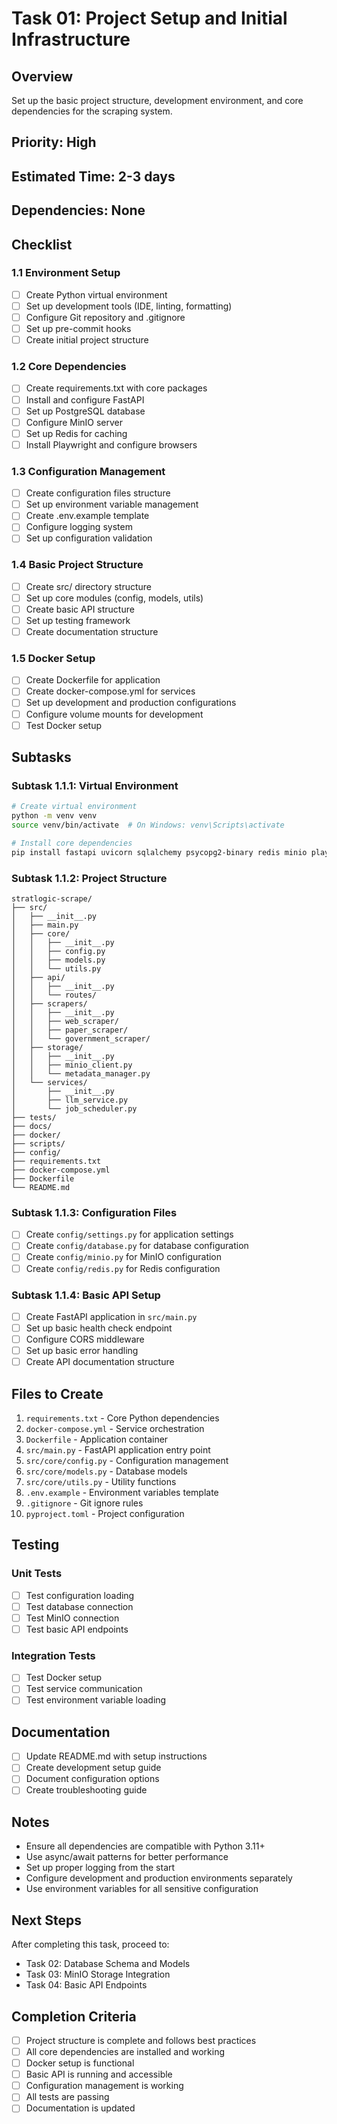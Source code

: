 # Task 01: Project Setup and Initial Infrastructure

## Overview
Set up the basic project structure, development environment, and core dependencies for the scraping system.

## Priority: High
## Estimated Time: 2-3 days
## Dependencies: None

## Checklist

### 1.1 Environment Setup
- [ ] Create Python virtual environment
- [ ] Set up development tools (IDE, linting, formatting)
- [ ] Configure Git repository and .gitignore
- [ ] Set up pre-commit hooks
- [ ] Create initial project structure

### 1.2 Core Dependencies
- [ ] Create requirements.txt with core packages
- [ ] Install and configure FastAPI
- [ ] Set up PostgreSQL database
- [ ] Configure MinIO server
- [ ] Set up Redis for caching
- [ ] Install Playwright and configure browsers

### 1.3 Configuration Management
- [ ] Create configuration files structure
- [ ] Set up environment variable management
- [ ] Create .env.example template
- [ ] Configure logging system
- [ ] Set up configuration validation

### 1.4 Basic Project Structure
- [ ] Create src/ directory structure
- [ ] Set up core modules (config, models, utils)
- [ ] Create basic API structure
- [ ] Set up testing framework
- [ ] Create documentation structure

### 1.5 Docker Setup
- [ ] Create Dockerfile for application
- [ ] Create docker-compose.yml for services
- [ ] Set up development and production configurations
- [ ] Configure volume mounts for development
- [ ] Test Docker setup

## Subtasks

### Subtask 1.1.1: Virtual Environment
```bash
# Create virtual environment
python -m venv venv
source venv/bin/activate  # On Windows: venv\Scripts\activate

# Install core dependencies
pip install fastapi uvicorn sqlalchemy psycopg2-binary redis minio playwright
```

### Subtask 1.1.2: Project Structure
```
stratlogic-scrape/
├── src/
│   ├── __init__.py
│   ├── main.py
│   ├── core/
│   │   ├── __init__.py
│   │   ├── config.py
│   │   ├── models.py
│   │   └── utils.py
│   ├── api/
│   │   ├── __init__.py
│   │   └── routes/
│   ├── scrapers/
│   │   ├── __init__.py
│   │   ├── web_scraper/
│   │   ├── paper_scraper/
│   │   └── government_scraper/
│   ├── storage/
│   │   ├── __init__.py
│   │   ├── minio_client.py
│   │   └── metadata_manager.py
│   └── services/
│       ├── __init__.py
│       ├── llm_service.py
│       └── job_scheduler.py
├── tests/
├── docs/
├── docker/
├── scripts/
├── config/
├── requirements.txt
├── docker-compose.yml
├── Dockerfile
└── README.md
```

### Subtask 1.1.3: Configuration Files
- [ ] Create `config/settings.py` for application settings
- [ ] Create `config/database.py` for database configuration
- [ ] Create `config/minio.py` for MinIO configuration
- [ ] Create `config/redis.py` for Redis configuration

### Subtask 1.1.4: Basic API Setup
- [ ] Create FastAPI application in `src/main.py`
- [ ] Set up basic health check endpoint
- [ ] Configure CORS middleware
- [ ] Set up basic error handling
- [ ] Create API documentation structure

## Files to Create

1. `requirements.txt` - Core Python dependencies
2. `docker-compose.yml` - Service orchestration
3. `Dockerfile` - Application container
4. `src/main.py` - FastAPI application entry point
5. `src/core/config.py` - Configuration management
6. `src/core/models.py` - Database models
7. `src/core/utils.py` - Utility functions
8. `.env.example` - Environment variables template
9. `.gitignore` - Git ignore rules
10. `pyproject.toml` - Project configuration

## Testing

### Unit Tests
- [ ] Test configuration loading
- [ ] Test database connection
- [ ] Test MinIO connection
- [ ] Test basic API endpoints

### Integration Tests
- [ ] Test Docker setup
- [ ] Test service communication
- [ ] Test environment variable loading

## Documentation

- [ ] Update README.md with setup instructions
- [ ] Create development setup guide
- [ ] Document configuration options
- [ ] Create troubleshooting guide

## Notes

- Ensure all dependencies are compatible with Python 3.11+
- Use async/await patterns for better performance
- Set up proper logging from the start
- Configure development and production environments separately
- Use environment variables for all sensitive configuration

## Next Steps

After completing this task, proceed to:
- Task 02: Database Schema and Models
- Task 03: MinIO Storage Integration
- Task 04: Basic API Endpoints

## Completion Criteria

- [ ] Project structure is complete and follows best practices
- [ ] All core dependencies are installed and working
- [ ] Docker setup is functional
- [ ] Basic API is running and accessible
- [ ] Configuration management is working
- [ ] All tests are passing
- [ ] Documentation is updated
